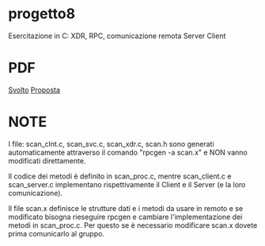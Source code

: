 # progetto8
Esercitazione in C: XDR, RPC, comunicazione remota Server Client

# PDF
<a href="http://lia.disi.unibo.it/Courses/RetiT/materiale/esercitazioni/es8/svolta8.pdf">Svolto</a> <a href="http://lia.disi.unibo.it/Courses/RetiT/materiale/esercitazioni/es8/proposta8.pdf">Proposta</a>

# NOTE
I file: scan_clnt.c, scan_svc.c, scan_xdr.c, scan.h 
sono generati automaticamente attraverso il comando "rpcgen -a scan.x" e NON vanno modificati direttamente.

Il codice dei metodi è definito in scan_proc.c, mentre scan_client.c e scan_server.c implementano rispettivamente il Client e il Server (e la loro comunicazione).

Il file scan.x definisce le strutture dati e i metodi da usare in remoto e se modificato bisogna rieseguire rpcgen e cambiare l'implementazione dei metodi in scan_proc.c.
Per questo se è necessario modificare scan.x dovete prima comunicarlo al gruppo.
